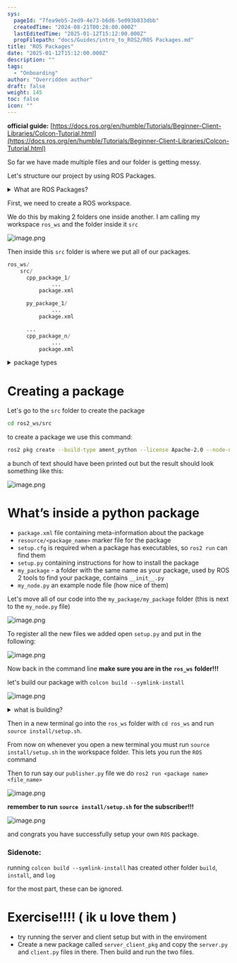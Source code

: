 ```yaml
---
sys:
  pageId: "7fea9eb5-2ed9-4e73-b6d6-5e093b833dbb"
  createdTime: "2024-08-21T00:28:00.000Z"
  lastEditedTime: "2025-01-12T15:12:00.000Z"
  propFilepath: "docs/Guides/intro_to_ROS2/ROS Packages.md"
title: "ROS Packages"
date: "2025-01-12T15:12:00.000Z"
description: ""
tags:
  - "Onboarding"
author: "Overridden author"
draft: false
weight: 145
toc: false
icon: ""
---
```


**official guide:** [https://docs.ros.org/en/humble/Tutorials/Beginner-Client-Libraries/Colcon-Tutorial.html](https://docs.ros.org/en/humble/Tutorials/Beginner-Client-Libraries/Colcon-Tutorial.html)

So far we have made multiple files and our folder is getting messy.

Let's structure our project by using ROS Packages.

<details>

<summary>What are ROS Packages?</summary>

ROS Packages are, as the name implies, packages of code that are highly sharable between ROS developers.

They consist of a folder, `package.xml` file, and source code

```python
      cpp_package_1/
		      ... imagine much code files here ..
          package.xml
```

</details>

First, we need to create a ROS workspace.

We do this by making 2 folders one inside another. I am calling my workspace `ros_ws` and the folder inside it `src`

![image.png](https://prod-files-secure.s3.us-west-2.amazonaws.com/d518164a-d88e-44d1-a4ee-3adb3bd8bce0/70706947-fd18-4537-a67b-e12946812d31/image.png?X-Amz-Algorithm=AWS4-HMAC-SHA256&X-Amz-Content-Sha256=UNSIGNED-PAYLOAD&X-Amz-Credential=ASIAZI2LB466V4WEB5CJ%2F20250426%2Fus-west-2%2Fs3%2Faws4_request&X-Amz-Date=20250426T131542Z&X-Amz-Expires=3600&X-Amz-Security-Token=IQoJb3JpZ2luX2VjEK3%2F%2F%2F%2F%2F%2F%2F%2F%2F%2FwEaCXVzLXdlc3QtMiJIMEYCIQCGXMecFC9KisDdN2B3UNzlUblPWHLwcSH9bZuKNkhVegIhAMlGU%2Bm5%2F2bx5uPPK3Zz1twSkyG3AUI7BXF33sUJGF9YKv8DCEYQABoMNjM3NDIzMTgzODA1IgwhCfFbbb%2BpnAIuub0q3APaXgJP6kyg6w3PrvHsxOYpS91mnhng7x9mojAl31MjeWauUPz2dBWjoVyJ6oyTD4aNP22v0DdVaNqwzbhf9VSi0UzB1pUjVLyU5q5lJAMF%2FZcQfW6x9%2BNSAJnjYIe7QZn1wpJoFuGji9lC3xSYW4YwvS93q%2Fbo7GtYkje%2FRP3msZZ6x9rrOSbdsHDJ0770G0MCSwKr3%2F%2BnoUZFB9ol90uj0aXX1FQsOtDQBnB87UZrGWIcOmNWbVFWelMeJe7nkBzmgNgOPDsRTuyC3yQQYU444Sof8y6OTrv%2Bk4lw6TyQ3HLvSv1mqPDrboEPLbcwSYa0fIzOTnGh30wWCfpUe6QK4ozGg7fbpKoNjRFan61P0ShP6Md2pwCOoIFDROEpQYsmKhyJi2LZIg1AJUYEpJdWaetW0Dg3p6qWp69UaI7zMtTJnAmpfktXMR7ffn1TR%2F8QQu7M5ihGEtCEYIq%2BXh7WEYIS0kuMfpP645e7Lhk1EZ%2FhjZbNWACgLofMuyfOlnCmVTWok5Mmvh9T4pZKyRkGKRWszFvUWXW5Wf40lWka2j1CAKEkuTcIh8JAck06dWmExg6oHNkBltfl1UO5VaeFaxDUYAaBV5V7rN0%2F0pRwKFmxU%2BQSL1iYsIz2JzDNp7PABjqkAWSbScwrhtadQDO2m2InQHouw9z3GQ2TnsSRP4GdUTAIWrcPCvLcj2tsTtC4bcjkxFYNhcyeaCVZyby6fbCslQFsSqBtI4fG5b7R7GKMphMlpHFk2mZMWN3WP4Jlva3YgmC9doflVzsKgexrLoMkukVXqnKqoPgCH7rHezKnx8zYakpa7SFVKeVusmdU%2BVjAKYlWitBH7NDxthleUVsIscM4TVd5&X-Amz-Signature=004428202723d470f9ab85ca717da98eb6ecb3fc3400f3797ca05111810f3985&X-Amz-SignedHeaders=host&x-id=GetObject)

Then inside this `src` folder is where we put all of our packages.

```python
ros_ws/
    src/
      cpp_package_1/
		      ...
          package.xml

      py_package_1/
		      ...
          package.xml

      ...
      cpp_package_n/
		      ...
          package.xml

```

<details>

<summary>package types</summary>

packages can be either `C++` or python.

the intern file structure is different for each but for this guide we will stick to creating python packages

</details>

# Creating a package

Let's go to the `src` folder to create the package

```bash
cd ros2_ws/src
```

to create a package we use this command:

```bash
ros2 pkg create --build-type ament_python --license Apache-2.0 --node-name my_node my_package
```

a bunch of text should have been printed out but the result should look something like this:

![image.png](https://prod-files-secure.s3.us-west-2.amazonaws.com/d518164a-d88e-44d1-a4ee-3adb3bd8bce0/e6cf1e3f-8512-4a3e-b131-079f800bf3e8/image.png?X-Amz-Algorithm=AWS4-HMAC-SHA256&X-Amz-Content-Sha256=UNSIGNED-PAYLOAD&X-Amz-Credential=ASIAZI2LB466V4WEB5CJ%2F20250426%2Fus-west-2%2Fs3%2Faws4_request&X-Amz-Date=20250426T131542Z&X-Amz-Expires=3600&X-Amz-Security-Token=IQoJb3JpZ2luX2VjEK3%2F%2F%2F%2F%2F%2F%2F%2F%2F%2FwEaCXVzLXdlc3QtMiJIMEYCIQCGXMecFC9KisDdN2B3UNzlUblPWHLwcSH9bZuKNkhVegIhAMlGU%2Bm5%2F2bx5uPPK3Zz1twSkyG3AUI7BXF33sUJGF9YKv8DCEYQABoMNjM3NDIzMTgzODA1IgwhCfFbbb%2BpnAIuub0q3APaXgJP6kyg6w3PrvHsxOYpS91mnhng7x9mojAl31MjeWauUPz2dBWjoVyJ6oyTD4aNP22v0DdVaNqwzbhf9VSi0UzB1pUjVLyU5q5lJAMF%2FZcQfW6x9%2BNSAJnjYIe7QZn1wpJoFuGji9lC3xSYW4YwvS93q%2Fbo7GtYkje%2FRP3msZZ6x9rrOSbdsHDJ0770G0MCSwKr3%2F%2BnoUZFB9ol90uj0aXX1FQsOtDQBnB87UZrGWIcOmNWbVFWelMeJe7nkBzmgNgOPDsRTuyC3yQQYU444Sof8y6OTrv%2Bk4lw6TyQ3HLvSv1mqPDrboEPLbcwSYa0fIzOTnGh30wWCfpUe6QK4ozGg7fbpKoNjRFan61P0ShP6Md2pwCOoIFDROEpQYsmKhyJi2LZIg1AJUYEpJdWaetW0Dg3p6qWp69UaI7zMtTJnAmpfktXMR7ffn1TR%2F8QQu7M5ihGEtCEYIq%2BXh7WEYIS0kuMfpP645e7Lhk1EZ%2FhjZbNWACgLofMuyfOlnCmVTWok5Mmvh9T4pZKyRkGKRWszFvUWXW5Wf40lWka2j1CAKEkuTcIh8JAck06dWmExg6oHNkBltfl1UO5VaeFaxDUYAaBV5V7rN0%2F0pRwKFmxU%2BQSL1iYsIz2JzDNp7PABjqkAWSbScwrhtadQDO2m2InQHouw9z3GQ2TnsSRP4GdUTAIWrcPCvLcj2tsTtC4bcjkxFYNhcyeaCVZyby6fbCslQFsSqBtI4fG5b7R7GKMphMlpHFk2mZMWN3WP4Jlva3YgmC9doflVzsKgexrLoMkukVXqnKqoPgCH7rHezKnx8zYakpa7SFVKeVusmdU%2BVjAKYlWitBH7NDxthleUVsIscM4TVd5&X-Amz-Signature=7abfbfb64631c04f57e9d539217d1cc229284655f6d41a20189392e9ce80a03a&X-Amz-SignedHeaders=host&x-id=GetObject)

# What’s inside a python package

- `package.xml` file containing meta-information about the package
- `resource/<package_name>` marker file for the package
- `setup.cfg` is required when a package has executables, so `ros2 run` can find them
- `setup.py` containing instructions for how to install the package
- `my_package` - a folder with the same name as your package, used by ROS 2 tools to find your package, contains `__init__.py`
- `my_node.py` an example node file (how nice of them)

Let's move all of our code into the `my_package/my_package` folder (this is next to the `my_node.py` file)

![image.png](https://prod-files-secure.s3.us-west-2.amazonaws.com/d518164a-d88e-44d1-a4ee-3adb3bd8bce0/9ce58f11-0da9-4d3e-b86d-506a9685d378/image.png?X-Amz-Algorithm=AWS4-HMAC-SHA256&X-Amz-Content-Sha256=UNSIGNED-PAYLOAD&X-Amz-Credential=ASIAZI2LB466V4WEB5CJ%2F20250426%2Fus-west-2%2Fs3%2Faws4_request&X-Amz-Date=20250426T131542Z&X-Amz-Expires=3600&X-Amz-Security-Token=IQoJb3JpZ2luX2VjEK3%2F%2F%2F%2F%2F%2F%2F%2F%2F%2FwEaCXVzLXdlc3QtMiJIMEYCIQCGXMecFC9KisDdN2B3UNzlUblPWHLwcSH9bZuKNkhVegIhAMlGU%2Bm5%2F2bx5uPPK3Zz1twSkyG3AUI7BXF33sUJGF9YKv8DCEYQABoMNjM3NDIzMTgzODA1IgwhCfFbbb%2BpnAIuub0q3APaXgJP6kyg6w3PrvHsxOYpS91mnhng7x9mojAl31MjeWauUPz2dBWjoVyJ6oyTD4aNP22v0DdVaNqwzbhf9VSi0UzB1pUjVLyU5q5lJAMF%2FZcQfW6x9%2BNSAJnjYIe7QZn1wpJoFuGji9lC3xSYW4YwvS93q%2Fbo7GtYkje%2FRP3msZZ6x9rrOSbdsHDJ0770G0MCSwKr3%2F%2BnoUZFB9ol90uj0aXX1FQsOtDQBnB87UZrGWIcOmNWbVFWelMeJe7nkBzmgNgOPDsRTuyC3yQQYU444Sof8y6OTrv%2Bk4lw6TyQ3HLvSv1mqPDrboEPLbcwSYa0fIzOTnGh30wWCfpUe6QK4ozGg7fbpKoNjRFan61P0ShP6Md2pwCOoIFDROEpQYsmKhyJi2LZIg1AJUYEpJdWaetW0Dg3p6qWp69UaI7zMtTJnAmpfktXMR7ffn1TR%2F8QQu7M5ihGEtCEYIq%2BXh7WEYIS0kuMfpP645e7Lhk1EZ%2FhjZbNWACgLofMuyfOlnCmVTWok5Mmvh9T4pZKyRkGKRWszFvUWXW5Wf40lWka2j1CAKEkuTcIh8JAck06dWmExg6oHNkBltfl1UO5VaeFaxDUYAaBV5V7rN0%2F0pRwKFmxU%2BQSL1iYsIz2JzDNp7PABjqkAWSbScwrhtadQDO2m2InQHouw9z3GQ2TnsSRP4GdUTAIWrcPCvLcj2tsTtC4bcjkxFYNhcyeaCVZyby6fbCslQFsSqBtI4fG5b7R7GKMphMlpHFk2mZMWN3WP4Jlva3YgmC9doflVzsKgexrLoMkukVXqnKqoPgCH7rHezKnx8zYakpa7SFVKeVusmdU%2BVjAKYlWitBH7NDxthleUVsIscM4TVd5&X-Amz-Signature=1e552dcc95f4111e666c2c10be8a91291b5f0a2016c5ff5a92d26475019594bd&X-Amz-SignedHeaders=host&x-id=GetObject)

To register all the new files we added open `setup.py` and put in the following:

![image.png](https://prod-files-secure.s3.us-west-2.amazonaws.com/d518164a-d88e-44d1-a4ee-3adb3bd8bce0/1cd7c262-4cae-4496-9d75-c178537d24a2/image.png?X-Amz-Algorithm=AWS4-HMAC-SHA256&X-Amz-Content-Sha256=UNSIGNED-PAYLOAD&X-Amz-Credential=ASIAZI2LB466V4WEB5CJ%2F20250426%2Fus-west-2%2Fs3%2Faws4_request&X-Amz-Date=20250426T131542Z&X-Amz-Expires=3600&X-Amz-Security-Token=IQoJb3JpZ2luX2VjEK3%2F%2F%2F%2F%2F%2F%2F%2F%2F%2FwEaCXVzLXdlc3QtMiJIMEYCIQCGXMecFC9KisDdN2B3UNzlUblPWHLwcSH9bZuKNkhVegIhAMlGU%2Bm5%2F2bx5uPPK3Zz1twSkyG3AUI7BXF33sUJGF9YKv8DCEYQABoMNjM3NDIzMTgzODA1IgwhCfFbbb%2BpnAIuub0q3APaXgJP6kyg6w3PrvHsxOYpS91mnhng7x9mojAl31MjeWauUPz2dBWjoVyJ6oyTD4aNP22v0DdVaNqwzbhf9VSi0UzB1pUjVLyU5q5lJAMF%2FZcQfW6x9%2BNSAJnjYIe7QZn1wpJoFuGji9lC3xSYW4YwvS93q%2Fbo7GtYkje%2FRP3msZZ6x9rrOSbdsHDJ0770G0MCSwKr3%2F%2BnoUZFB9ol90uj0aXX1FQsOtDQBnB87UZrGWIcOmNWbVFWelMeJe7nkBzmgNgOPDsRTuyC3yQQYU444Sof8y6OTrv%2Bk4lw6TyQ3HLvSv1mqPDrboEPLbcwSYa0fIzOTnGh30wWCfpUe6QK4ozGg7fbpKoNjRFan61P0ShP6Md2pwCOoIFDROEpQYsmKhyJi2LZIg1AJUYEpJdWaetW0Dg3p6qWp69UaI7zMtTJnAmpfktXMR7ffn1TR%2F8QQu7M5ihGEtCEYIq%2BXh7WEYIS0kuMfpP645e7Lhk1EZ%2FhjZbNWACgLofMuyfOlnCmVTWok5Mmvh9T4pZKyRkGKRWszFvUWXW5Wf40lWka2j1CAKEkuTcIh8JAck06dWmExg6oHNkBltfl1UO5VaeFaxDUYAaBV5V7rN0%2F0pRwKFmxU%2BQSL1iYsIz2JzDNp7PABjqkAWSbScwrhtadQDO2m2InQHouw9z3GQ2TnsSRP4GdUTAIWrcPCvLcj2tsTtC4bcjkxFYNhcyeaCVZyby6fbCslQFsSqBtI4fG5b7R7GKMphMlpHFk2mZMWN3WP4Jlva3YgmC9doflVzsKgexrLoMkukVXqnKqoPgCH7rHezKnx8zYakpa7SFVKeVusmdU%2BVjAKYlWitBH7NDxthleUVsIscM4TVd5&X-Amz-Signature=7d86147c76abc54c65e85a7519cbec59c71ed57b30f4b97e6ad665d040283769&X-Amz-SignedHeaders=host&x-id=GetObject)

Now back in the command line **make sure you are in the** **`ros_ws`** **folder!!!**

let's build our package with `colcon build --symlink-install`

![image.png](https://prod-files-secure.s3.us-west-2.amazonaws.com/d518164a-d88e-44d1-a4ee-3adb3bd8bce0/2f2a0d27-b173-48fd-b189-5f5c0ce65619/image.png?X-Amz-Algorithm=AWS4-HMAC-SHA256&X-Amz-Content-Sha256=UNSIGNED-PAYLOAD&X-Amz-Credential=ASIAZI2LB466V4WEB5CJ%2F20250426%2Fus-west-2%2Fs3%2Faws4_request&X-Amz-Date=20250426T131542Z&X-Amz-Expires=3600&X-Amz-Security-Token=IQoJb3JpZ2luX2VjEK3%2F%2F%2F%2F%2F%2F%2F%2F%2F%2FwEaCXVzLXdlc3QtMiJIMEYCIQCGXMecFC9KisDdN2B3UNzlUblPWHLwcSH9bZuKNkhVegIhAMlGU%2Bm5%2F2bx5uPPK3Zz1twSkyG3AUI7BXF33sUJGF9YKv8DCEYQABoMNjM3NDIzMTgzODA1IgwhCfFbbb%2BpnAIuub0q3APaXgJP6kyg6w3PrvHsxOYpS91mnhng7x9mojAl31MjeWauUPz2dBWjoVyJ6oyTD4aNP22v0DdVaNqwzbhf9VSi0UzB1pUjVLyU5q5lJAMF%2FZcQfW6x9%2BNSAJnjYIe7QZn1wpJoFuGji9lC3xSYW4YwvS93q%2Fbo7GtYkje%2FRP3msZZ6x9rrOSbdsHDJ0770G0MCSwKr3%2F%2BnoUZFB9ol90uj0aXX1FQsOtDQBnB87UZrGWIcOmNWbVFWelMeJe7nkBzmgNgOPDsRTuyC3yQQYU444Sof8y6OTrv%2Bk4lw6TyQ3HLvSv1mqPDrboEPLbcwSYa0fIzOTnGh30wWCfpUe6QK4ozGg7fbpKoNjRFan61P0ShP6Md2pwCOoIFDROEpQYsmKhyJi2LZIg1AJUYEpJdWaetW0Dg3p6qWp69UaI7zMtTJnAmpfktXMR7ffn1TR%2F8QQu7M5ihGEtCEYIq%2BXh7WEYIS0kuMfpP645e7Lhk1EZ%2FhjZbNWACgLofMuyfOlnCmVTWok5Mmvh9T4pZKyRkGKRWszFvUWXW5Wf40lWka2j1CAKEkuTcIh8JAck06dWmExg6oHNkBltfl1UO5VaeFaxDUYAaBV5V7rN0%2F0pRwKFmxU%2BQSL1iYsIz2JzDNp7PABjqkAWSbScwrhtadQDO2m2InQHouw9z3GQ2TnsSRP4GdUTAIWrcPCvLcj2tsTtC4bcjkxFYNhcyeaCVZyby6fbCslQFsSqBtI4fG5b7R7GKMphMlpHFk2mZMWN3WP4Jlva3YgmC9doflVzsKgexrLoMkukVXqnKqoPgCH7rHezKnx8zYakpa7SFVKeVusmdU%2BVjAKYlWitBH7NDxthleUVsIscM4TVd5&X-Amz-Signature=78e103362cf1f134f58835aec9266c35657c6d9032948f2afe5d2ec89d7c82b6&X-Amz-SignedHeaders=host&x-id=GetObject)

<details>

<summary>what is building?</summary>

if you are a CS major at Rose-Hulman you will learn the answer to this in CSSE132

but TLDR; is it combines all the code files into one program that can be run easily 

</details>

Then in a new terminal go into the `ros_ws` folder with `cd ros_ws` and run `source install/setup.sh`. 

From now on whenever you open a new terminal you must run `source install/setup.sh` in the workspace folder. This lets you run the `ROS` command

Then to run say our `publisher.py` file we do `ros2 run <package name> <file_name>`

![image.png](https://prod-files-secure.s3.us-west-2.amazonaws.com/d518164a-d88e-44d1-a4ee-3adb3bd8bce0/4f4b1219-3a44-4632-aa0a-ce3471699f59/image.png?X-Amz-Algorithm=AWS4-HMAC-SHA256&X-Amz-Content-Sha256=UNSIGNED-PAYLOAD&X-Amz-Credential=ASIAZI2LB466V4WEB5CJ%2F20250426%2Fus-west-2%2Fs3%2Faws4_request&X-Amz-Date=20250426T131542Z&X-Amz-Expires=3600&X-Amz-Security-Token=IQoJb3JpZ2luX2VjEK3%2F%2F%2F%2F%2F%2F%2F%2F%2F%2FwEaCXVzLXdlc3QtMiJIMEYCIQCGXMecFC9KisDdN2B3UNzlUblPWHLwcSH9bZuKNkhVegIhAMlGU%2Bm5%2F2bx5uPPK3Zz1twSkyG3AUI7BXF33sUJGF9YKv8DCEYQABoMNjM3NDIzMTgzODA1IgwhCfFbbb%2BpnAIuub0q3APaXgJP6kyg6w3PrvHsxOYpS91mnhng7x9mojAl31MjeWauUPz2dBWjoVyJ6oyTD4aNP22v0DdVaNqwzbhf9VSi0UzB1pUjVLyU5q5lJAMF%2FZcQfW6x9%2BNSAJnjYIe7QZn1wpJoFuGji9lC3xSYW4YwvS93q%2Fbo7GtYkje%2FRP3msZZ6x9rrOSbdsHDJ0770G0MCSwKr3%2F%2BnoUZFB9ol90uj0aXX1FQsOtDQBnB87UZrGWIcOmNWbVFWelMeJe7nkBzmgNgOPDsRTuyC3yQQYU444Sof8y6OTrv%2Bk4lw6TyQ3HLvSv1mqPDrboEPLbcwSYa0fIzOTnGh30wWCfpUe6QK4ozGg7fbpKoNjRFan61P0ShP6Md2pwCOoIFDROEpQYsmKhyJi2LZIg1AJUYEpJdWaetW0Dg3p6qWp69UaI7zMtTJnAmpfktXMR7ffn1TR%2F8QQu7M5ihGEtCEYIq%2BXh7WEYIS0kuMfpP645e7Lhk1EZ%2FhjZbNWACgLofMuyfOlnCmVTWok5Mmvh9T4pZKyRkGKRWszFvUWXW5Wf40lWka2j1CAKEkuTcIh8JAck06dWmExg6oHNkBltfl1UO5VaeFaxDUYAaBV5V7rN0%2F0pRwKFmxU%2BQSL1iYsIz2JzDNp7PABjqkAWSbScwrhtadQDO2m2InQHouw9z3GQ2TnsSRP4GdUTAIWrcPCvLcj2tsTtC4bcjkxFYNhcyeaCVZyby6fbCslQFsSqBtI4fG5b7R7GKMphMlpHFk2mZMWN3WP4Jlva3YgmC9doflVzsKgexrLoMkukVXqnKqoPgCH7rHezKnx8zYakpa7SFVKeVusmdU%2BVjAKYlWitBH7NDxthleUVsIscM4TVd5&X-Amz-Signature=0d7c4b29e659385f57c3ccd2d959641fb966b51f4ef8dd76cd1d59ab5daf5330&X-Amz-SignedHeaders=host&x-id=GetObject)

**remember to run** **`source install/setup.sh`** **for the subscriber!!!**

![image.png](https://prod-files-secure.s3.us-west-2.amazonaws.com/d518164a-d88e-44d1-a4ee-3adb3bd8bce0/02121119-dad4-49ec-8356-c956108b4243/image.png?X-Amz-Algorithm=AWS4-HMAC-SHA256&X-Amz-Content-Sha256=UNSIGNED-PAYLOAD&X-Amz-Credential=ASIAZI2LB466V4WEB5CJ%2F20250426%2Fus-west-2%2Fs3%2Faws4_request&X-Amz-Date=20250426T131542Z&X-Amz-Expires=3600&X-Amz-Security-Token=IQoJb3JpZ2luX2VjEK3%2F%2F%2F%2F%2F%2F%2F%2F%2F%2FwEaCXVzLXdlc3QtMiJIMEYCIQCGXMecFC9KisDdN2B3UNzlUblPWHLwcSH9bZuKNkhVegIhAMlGU%2Bm5%2F2bx5uPPK3Zz1twSkyG3AUI7BXF33sUJGF9YKv8DCEYQABoMNjM3NDIzMTgzODA1IgwhCfFbbb%2BpnAIuub0q3APaXgJP6kyg6w3PrvHsxOYpS91mnhng7x9mojAl31MjeWauUPz2dBWjoVyJ6oyTD4aNP22v0DdVaNqwzbhf9VSi0UzB1pUjVLyU5q5lJAMF%2FZcQfW6x9%2BNSAJnjYIe7QZn1wpJoFuGji9lC3xSYW4YwvS93q%2Fbo7GtYkje%2FRP3msZZ6x9rrOSbdsHDJ0770G0MCSwKr3%2F%2BnoUZFB9ol90uj0aXX1FQsOtDQBnB87UZrGWIcOmNWbVFWelMeJe7nkBzmgNgOPDsRTuyC3yQQYU444Sof8y6OTrv%2Bk4lw6TyQ3HLvSv1mqPDrboEPLbcwSYa0fIzOTnGh30wWCfpUe6QK4ozGg7fbpKoNjRFan61P0ShP6Md2pwCOoIFDROEpQYsmKhyJi2LZIg1AJUYEpJdWaetW0Dg3p6qWp69UaI7zMtTJnAmpfktXMR7ffn1TR%2F8QQu7M5ihGEtCEYIq%2BXh7WEYIS0kuMfpP645e7Lhk1EZ%2FhjZbNWACgLofMuyfOlnCmVTWok5Mmvh9T4pZKyRkGKRWszFvUWXW5Wf40lWka2j1CAKEkuTcIh8JAck06dWmExg6oHNkBltfl1UO5VaeFaxDUYAaBV5V7rN0%2F0pRwKFmxU%2BQSL1iYsIz2JzDNp7PABjqkAWSbScwrhtadQDO2m2InQHouw9z3GQ2TnsSRP4GdUTAIWrcPCvLcj2tsTtC4bcjkxFYNhcyeaCVZyby6fbCslQFsSqBtI4fG5b7R7GKMphMlpHFk2mZMWN3WP4Jlva3YgmC9doflVzsKgexrLoMkukVXqnKqoPgCH7rHezKnx8zYakpa7SFVKeVusmdU%2BVjAKYlWitBH7NDxthleUVsIscM4TVd5&X-Amz-Signature=d5052d0d2b8b254f18413249728a71d14b5b7c9d5f3ccc13c4bfcb18a99046ac&X-Amz-SignedHeaders=host&x-id=GetObject)

and congrats you have successfully setup your own `ROS` package.

### Sidenote:

running `colcon build --symlink-install` has created other folder `build`, `install`, and `log`

for the most part, these can be ignored.

# Exercise!!!! ( ik u love them )

- try running the server and client setup but with in the enviroment
- Create a new package called `server_client_pkg` and copy the `server.py` and `client.py` files in there. Then build and run the two files.
